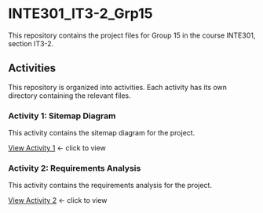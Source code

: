 # INTE301_IT3-2_Grp15

This repository contains the project files for Group 15 in the course INTE301, section IT3-2.

## Activities

This repository is organized into activities. Each activity has its own directory containing the relevant files.

### Activity 1: Sitemap Diagram

This activity contains the sitemap diagram for the project.

[View Activity 1](ACT-1/) ← click to view

### Activity 2: Requirements Analysis

This activity contains the requirements analysis for the project.

[View Activity 2](ACT-2/) ← click to view